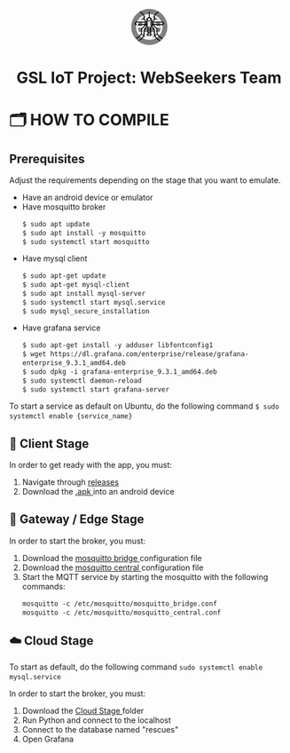 <!-- Improved compatibility of back to top link: See: https://github.com/ErnoMitrovic/WebSeekers/pull/73 -->
<a name="readme-top"></a>
<!--
*** Thanks for checking out the WebSeekers. If you have a suggestion
*** that would make this better, please fork the repo and create a pull request
*** or simply open an issue with the tag "enhancement".
*** Don't forget to give the project a star!
*** Thanks again! Now go create something AMAZING! :D
-->

<p align="center"> <img src="https://github.com/ErnoMitrovic/WebSeekers/blob/main/fig/WS_logo.png" alt="WebSeekers Logo" width="65"></a></p>

<h1 align="center">GSL IoT Project: WebSeekers Team</h1>

<!-- PROJECT SHIELDS -->
<!--
*** I'm using markdown "reference style" links for readability.
*** Reference links are enclosed in brackets [ ] instead of parentheses ( ).
*** See the bottom of this document for the declaration of the reference variables
*** for contributors-url, forks-url, etc. This is an optional, concise syntax you may use.
*** https://www.markdownguide.org/basic-syntax/#reference-style-links
-->

<!-- ABOUT THE PROJECT -->
# 🗂️ HOW TO COMPILE <a name = "about-the-project"></a>
## Prerequisites
Adjust the requirements depending on the stage that you want to emulate.
<ul>
 <li>Have an android device or emulator</li>
 <li>Have mosquitto broker</li>
 
 ```
 $ sudo apt update 
 $ sudo apt install -y mosquitto
 $ sudo systemctl start mosquitto
 ```
 
 <li>Have mysql client</li>
 
 ~~~
 $ sudo apt-get update
 $ sudo apt-get mysql-client
 $ sudo apt install mysql-server
 $ sudo systemctl start mysql.service
 $ sudo mysql_secure_installation
 ~~~
 
 <li>Have grafana service</li>
 
 ```
 $ sudo apt-get install -y adduser libfontconfig1
 $ wget https://dl.grafana.com/enterprise/release/grafana-enterprise_9.3.1_amd64.deb
 $ sudo dpkg -i grafana-enterprise_9.3.1_amd64.deb
 $ sudo systemctl daemon-reload
 $ sudo systemctl start grafana-server
 ```
</ul>

To start a service as default on Ubuntu, do the following command `$ sudo systemctl enable {service_name}`

## :iphone: Client Stage
In order to get ready with the app, you must: 
 <ol>
  <li>Navigate through <a href="https://github.com/ErnoMitrovic/WebSeekers/releases" target="_blank"> releases </a></li>
  <li>Download the <a href="https://github.com/ErnoMitrovic/WebSeekers/releases/download/v1.0.0-beta/app-debug.apk" target="_blank"> .apk </a>into an android device</li>
</ol>

## :vibration_mode: Gateway / Edge Stage
In order to start the broker, you must: 
 <ol>
  <li>Download the <a href="https://github.com/ErnoMitrovic/WebSeekers/releases/download/v1.0.0-beta/mosquitto_bridge.conf" target="_blank"> mosquitto bridge </a>configuration file</li>
 <li>Download the <a href="https://github.com/ErnoMitrovic/WebSeekers/releases/download/v1.0.0-beta/mosquitto_central.conf" target="_blank"> mosquitto central </a>configuration file </li>
  <li>Start the MQTT service by starting the mosquitto with the following commands: </li>
 
 ```
 mosquitto -c /etc/mosquitto/mosquitto_bridge.conf
 mosquitto -c /etc/mosquitto/mosquitto_central.conf
 ```
 
</ol>

## :cloud: Cloud Stage
To start as default, do the following command
`sudo systemctl enable mysql.service`

In order to start the broker, you must: 
 <ol>
  <li>Download the <a href="https://github.com/ErnoMitrovic/WebSeekers/tree/main/CloudStage" target="_blank"> Cloud Stage </a>folder</li>
 <li>Run Python and connect to the localhost</li>
 <li>Connect to the database named "rescues"</li>
 <li>Open Grafana</li>
</ol>
